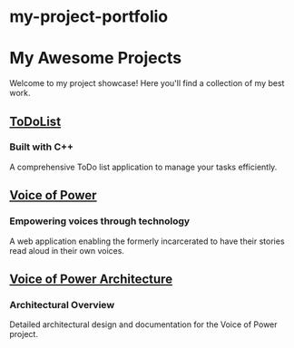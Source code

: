 # my-project-portfolio

# My Awesome Projects

Welcome to my project showcase! Here you'll find a collection of my best work.

## [ToDoList](https://github.com/yourusername/ToDoList)
### Built with C++
A comprehensive ToDo list application to manage your tasks efficiently.

## [Voice of Power](https://github.com/yourusername/Voice-of-Power)
### Empowering voices through technology
A web application enabling the formerly incarcerated to have their stories read aloud in their own voices.

## [Voice of Power Architecture](https://github.com/yourusername/voice-of-power-architecture)
### Architectural Overview
Detailed architectural design and documentation for the Voice of Power project.
